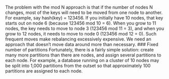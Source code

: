 The problem with the mod N approach is that if the number of nodes N changes, most of the keys
will need to be moved from one node to another. For example, say hash(key) = 123456.  If you
initially have 10 nodes, that key starts out on node 6
(because 123456 mod 10 = 6). When you grow to 11 nodes, the key needs to
move to node 3 (123456 mod 11 = 3), and when you grow to 12 nodes, it needs
to move to node 0 (123456 mod 12 = 0). Such frequent moves make rebalancing
excessively expensive. We need an approach that doesn’t move data around more than necessary. ### Fixed number of partitions 
Fortunately, there is a fairly simple solution: create many more partitions than there are nodes,
and assign several partitions to each node. For example, a database running on a cluster of 10 nodes
may be split into 1,000 partitions from the outset so that approximately 100 partitions are
assigned to each node.